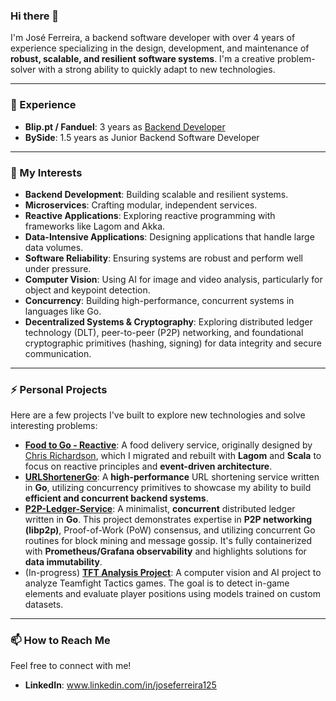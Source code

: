 ### Hi there 👋

I'm José Ferreira, a backend software developer with over 4 years of experience specializing in the design, development, and maintenance of **robust, scalable, and resilient software systems**. I'm a creative problem-solver with a strong ability to quickly adapt to new technologies.

---

### 💼 Experience
- **Blip.pt / Fanduel**: 3 years as [Backend Developer](https://github.com/ferreiraj2-fd)
- **BySide**: 1.5 years as Junior Backend Software Developer

---

### 🌱 My Interests
- **Backend Development**: Building scalable and resilient systems.
- **Microservices**: Crafting modular, independent services.
- **Reactive Applications**: Exploring reactive programming with frameworks like Lagom and Akka.
- **Data-Intensive Applications**: Designing applications that handle large data volumes.
- **Software Reliability**: Ensuring systems are robust and perform well under pressure.
- **Computer Vision**: Using AI for image and video analysis, particularly for object and keypoint detection.
- **Concurrency**: Building high-performance, concurrent systems in languages like Go.
- **Decentralized Systems & Cryptography**: Exploring distributed ledger technology (DLT), peer-to-peer (P2P) networking, and foundational cryptographic primitives (hashing, signing) for data integrity and secure communication.

---

### ⚡ Personal Projects
Here are a few projects I've built to explore new technologies and solve interesting problems:

* **[Food to Go - Reactive](https://github.com/JoseFerreira125/ftgo-reactive)**: A food delivery service, originally designed by [Chris Richardson](https://github.com/microservices-patterns/ftgo-application), which I migrated and rebuilt with **Lagom** and **Scala** to focus on reactive principles and **event-driven architecture**.
* **[URLShortenerGo](https://github.com/JoseFerreira125/URLShortenerGo)**: A **high-performance** URL shortening service written in **Go**, utilizing concurrency primitives to showcase my ability to build **efficient and concurrent backend systems**.
* **[P2P-Ledger-Service](https://github.com/JoseFerreira125/P2P-Ledger-Service)**: A minimalist, **concurrent** distributed ledger written in **Go**. This project demonstrates expertise in **P2P networking (libp2p)**, Proof-of-Work (PoW) consensus, and utilizing concurrent Go routines for block mining and message gossip. It's fully containerized with **Prometheus/Grafana observability** and highlights solutions for **data immutability**.
* (In-progress) **[TFT Analysis Project](https://github.com/JoseFerreira125/tft_analysis)**: A computer vision and AI project to analyze Teamfight Tactics games. The goal is to detect in-game elements and evaluate player positions using models trained on custom datasets.

---

### 📫 How to Reach Me
Feel free to connect with me!

* **LinkedIn**: www.linkedin.com/in/joseferreira125
